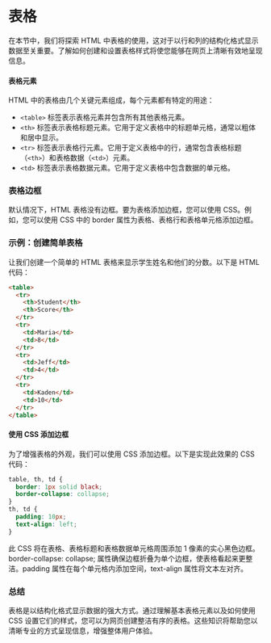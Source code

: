 # 表格

在本节中，我们将探索 HTML 中表格的使用，这对于以行和列的结构化格式显示数据至关重要。了解如何创建和设置表格样式将使您能够在网页上清晰有效地呈现信息。

#### 表格元素

HTML 中的表格由几个关键元素组成，每个元素都有特定的用途：

- `<table>` 标签表示表格元素并包含所有其他表格元素。
- `<th>` 标签表示表格标题元素。它用于定义表格中的标题单元格，通常以粗体和居中显示。
- `<tr>` 标签表示表格行元素。它用于定义表格中的行，通常包含表格标题（`<th>`）和表格数据（`<td>`）元素。
- `<td>` 标签表示表格数据元素。它用于定义表格中包含数据的单元格。

### 表格边框

默认情况下，HTML 表格没有边框。要为表格添加边框，您可以使用 CSS。例如，您可以使用 CSS 中的 border 属性为表格、表格行和表格单元格添加边框。

### 示例：创建简单表格

让我们创建一个简单的 HTML 表格来显示学生姓名和他们的分数。以下是 HTML 代码：

```html
<table>
  <tr>
    <th>Student</th>
    <th>Score</th>
  </tr>
  <tr>
    <td>Maria</td>
    <td>8</td>
  </tr>
  <tr>
    <td>Jeff</td>
    <td>4</td>
  </tr>
  <tr>
    <td>Kaden</td>
    <td>10</td>
  </tr>
</table>
```

#### 使用 CSS 添加边框

为了增强表格的外观，我们可以使用 CSS 添加边框。以下是实现此效果的 CSS 代码：

```css
table, th, td {
  border: 1px solid black;
  border-collapse: collapse;
}
th, td {
  padding: 10px;
  text-align: left;
}
```

此 CSS 将在表格、表格标题和表格数据单元格周围添加 1 像素的实心黑色边框。border-collapse: collapse; 属性确保边框折叠为单个边框，使表格看起来更整洁。padding 属性在每个单元格内添加空间，text-align 属性将文本左对齐。

### 总结

表格是以结构化格式显示数据的强大方式。通过理解基本表格元素以及如何使用 CSS 设置它们的样式，您可以为网页创建整洁有序的表格。这些知识将帮助您以清晰专业的方式呈现信息，增强整体用户体验。

